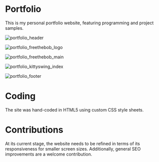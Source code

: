 Portfolio
==============

This is my personal portfolio website, featuring programming and project samples.

![portfolio_header](https://cloud.githubusercontent.com/assets/10332234/5592872/808c07cc-91b6-11e4-8376-2871c2375a3a.png)

![portfolio_freethebob_logo](https://cloud.githubusercontent.com/assets/10332234/5592877/9d9639c8-91b6-11e4-96f2-561f401440a2.png)

![portfolio_freethebob_main](https://cloud.githubusercontent.com/assets/10332234/5592878/a32e4150-91b6-11e4-887d-45295ae835b0.png)

![portfolio_kittyswing_index](https://cloud.githubusercontent.com/assets/10332234/5592875/90c2e17e-91b6-11e4-9e15-15d9b999687b.png)

![portfolio_footer](https://cloud.githubusercontent.com/assets/10332234/5592928/dcccc6fa-91b8-11e4-9bed-64358fdcd369.png)

Coding
==============
The site was hand-coded in HTML5 using custom CSS style sheets.

Contributions
==============
At its current stage, the website needs to be refined in terms of its responsiveness for smaller screen sizes. 
Additionally, general SEO improvements are a welcome contribution.
